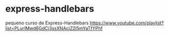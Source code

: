 # express-handlebars

pequeno curso de Express-Handlebars
https://www.youtube.com/playlist?list=PLurIMwd6GdCi3ssXNAcjZ2l5mYaTfYPhf

